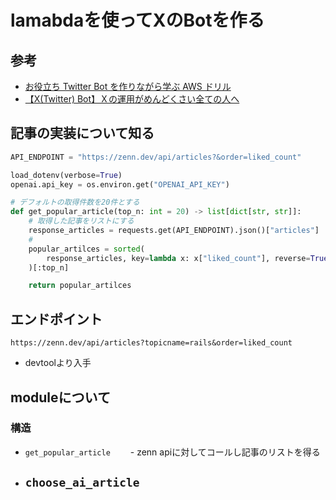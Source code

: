 # lamabdaを使ってXのBotを作る

## 参考
- [お役立ち Twitter Bot を作りながら学ぶ AWS ドリル](https://aws.amazon.com/jp/builders-flash/202201/aws-drill-twitter-bot-1/?awsf.filter-name=*all)
- [【X(Twitter) Bot】Ｘの運用がめんどくさい全ての人へ](https://zenn.dev/enterrocken/articles/e6ae6ddcc121d8)

## 記事の実装について知る
```tweet_module.py
API_ENDPOINT = "https://zenn.dev/api/articles?&order=liked_count"

load_dotenv(verbose=True)
openai.api_key = os.environ.get("OPENAI_API_KEY")

# デフォルトの取得件数を20件とする
def get_popular_article(top_n: int = 20) -> list[dict[str, str]]:
    # 取得した記事をリストにする
    response_articles = requests.get(API_ENDPOINT).json()["articles"]
    # 
    popular_artilces = sorted(
        response_articles, key=lambda x: x["liked_count"], reverse=True
    )[:top_n]

    return popular_artilces
```

## エンドポイント
```
https://zenn.dev/api/articles?topicname=rails&order=liked_count
```
- devtoolより入手

## moduleについて
### 構造
- `get_popular_article`
　　- zenn apiに対してコールし記事のリストを得る
- `choose_ai_article`
  - 
